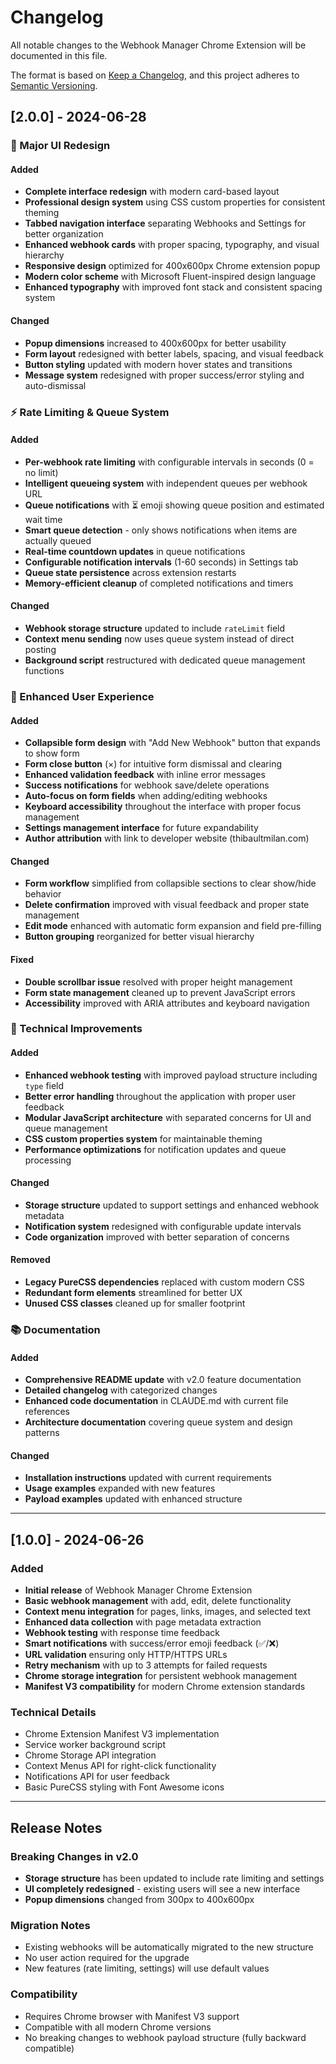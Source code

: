 # Changelog

All notable changes to the Webhook Manager Chrome Extension will be documented in this file.

The format is based on [Keep a Changelog](https://keepachangelog.com/en/1.0.0/),
and this project adheres to [Semantic Versioning](https://semver.org/spec/v2.0.0.html).

## [2.0.0] - 2024-06-28

### 🎨 Major UI Redesign
#### Added
- **Complete interface redesign** with modern card-based layout
- **Professional design system** using CSS custom properties for consistent theming
- **Tabbed navigation interface** separating Webhooks and Settings for better organization
- **Enhanced webhook cards** with proper spacing, typography, and visual hierarchy
- **Responsive design** optimized for 400x600px Chrome extension popup
- **Modern color scheme** with Microsoft Fluent-inspired design language
- **Enhanced typography** with improved font stack and consistent spacing system

#### Changed
- **Popup dimensions** increased to 400x600px for better usability
- **Form layout** redesigned with better labels, spacing, and visual feedback
- **Button styling** updated with modern hover states and transitions
- **Message system** redesigned with proper success/error styling and auto-dismissal

### ⚡ Rate Limiting & Queue System
#### Added
- **Per-webhook rate limiting** with configurable intervals in seconds (0 = no limit)
- **Intelligent queueing system** with independent queues per webhook URL
- **Queue notifications** with ⏳ emoji showing queue position and estimated wait time
- **Smart queue detection** - only shows notifications when items are actually queued
- **Real-time countdown updates** in queue notifications
- **Configurable notification intervals** (1-60 seconds) in Settings tab
- **Queue state persistence** across extension restarts
- **Memory-efficient cleanup** of completed notifications and timers

#### Changed
- **Webhook storage structure** updated to include `rateLimit` field
- **Context menu sending** now uses queue system instead of direct posting
- **Background script** restructured with dedicated queue management functions

### 🔧 Enhanced User Experience
#### Added
- **Collapsible form design** with "Add New Webhook" button that expands to show form
- **Form close button** (×) for intuitive form dismissal and clearing
- **Enhanced validation feedback** with inline error messages
- **Success notifications** for webhook save/delete operations
- **Auto-focus on form fields** when adding/editing webhooks
- **Keyboard accessibility** throughout the interface with proper focus management
- **Settings management interface** for future expandability
- **Author attribution** with link to developer website (thibaultmilan.com)

#### Changed
- **Form workflow** simplified from collapsible sections to clear show/hide behavior
- **Delete confirmation** improved with visual feedback and proper state management
- **Edit mode** enhanced with automatic form expansion and field pre-filling
- **Button grouping** reorganized for better visual hierarchy

#### Fixed
- **Double scrollbar issue** resolved with proper height management
- **Form state management** cleaned up to prevent JavaScript errors
- **Accessibility** improved with ARIA attributes and keyboard navigation

### 🔨 Technical Improvements
#### Added
- **Enhanced webhook testing** with improved payload structure including `type` field
- **Better error handling** throughout the application with proper user feedback
- **Modular JavaScript architecture** with separated concerns for UI and queue management
- **CSS custom properties system** for maintainable theming
- **Performance optimizations** for notification updates and queue processing

#### Changed
- **Storage structure** updated to support settings and enhanced webhook metadata
- **Notification system** redesigned with configurable update intervals
- **Code organization** improved with better separation of concerns

#### Removed
- **Legacy PureCSS dependencies** replaced with custom modern CSS
- **Redundant form elements** streamlined for better UX
- **Unused CSS classes** cleaned up for smaller footprint

### 📚 Documentation
#### Added
- **Comprehensive README update** with v2.0 feature documentation
- **Detailed changelog** with categorized changes
- **Enhanced code documentation** in CLAUDE.md with current file references
- **Architecture documentation** covering queue system and design patterns

#### Changed
- **Installation instructions** updated with current requirements
- **Usage examples** expanded with new features
- **Payload examples** updated with enhanced structure

---

## [1.0.0] - 2024-06-26

### Added
- **Initial release** of Webhook Manager Chrome Extension
- **Basic webhook management** with add, edit, delete functionality
- **Context menu integration** for pages, links, images, and selected text
- **Enhanced data collection** with page metadata extraction
- **Webhook testing** with response time feedback
- **Smart notifications** with success/error emoji feedback (✅/❌)
- **URL validation** ensuring only HTTP/HTTPS URLs
- **Retry mechanism** with up to 3 attempts for failed requests
- **Chrome storage integration** for persistent webhook management
- **Manifest V3 compatibility** for modern Chrome extension standards

### Technical Details
- Chrome Extension Manifest V3 implementation
- Service worker background script
- Chrome Storage API integration
- Context Menus API for right-click functionality
- Notifications API for user feedback
- Basic PureCSS styling with Font Awesome icons

---

## Release Notes

### Breaking Changes in v2.0
- **Storage structure** has been updated to include rate limiting and settings
- **UI completely redesigned** - existing users will see a new interface
- **Popup dimensions** changed from 300px to 400x600px

### Migration Notes
- Existing webhooks will be automatically migrated to the new structure
- No user action required for the upgrade
- New features (rate limiting, settings) will use default values

### Compatibility
- Requires Chrome browser with Manifest V3 support
- Compatible with all modern Chrome versions
- No breaking changes to webhook payload structure (fully backward compatible)
